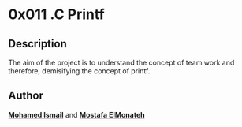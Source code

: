 # 0x011 .C Printf

## Description
The aim of the project is to understand the concept of team work and therefore, demisifying the concept of printf.

## Author
**[Mohamed Ismail](https://github.com/Som3a99)** and **[Mostafa ElMonateh](https://github.com/Mostafa-ElMonateh)**
